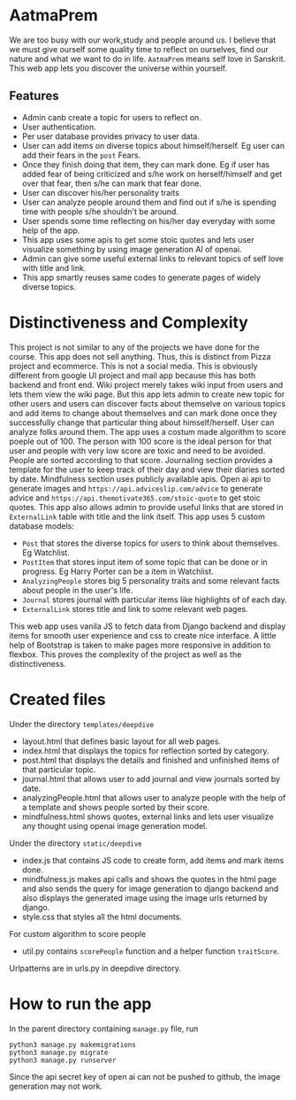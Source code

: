 # AatmaPrem 
We are too busy with our work,study and people around us. I believe that we must give ourself some quality time to reflect on ourselves, find our nature and what we want to do in life. `AatmaPrem` means self love in Sanskrit. This web app lets you discover the universe within yourself. 

## Features
- Admin canb create a topic for users to reflect on.
- User authentication.
- Per user database provides privacy to user data.
- User can add items on diverse topics about himself/herself. Eg user can add their fears in the `post` Fears. 
- Once they finish doing that item, they can mark done. Eg if user has added fear of being criticized and s/he work on herself/himself and get over that fear, then s/he can mark that fear done.
- User can discover his/her personality traits
- User can analyze people around them and find out if s/he is spending time with people s/he shouldn't be around.
- User spends some time reflecting on his/her day everyday with some help of the app.
- This app uses some apis to get some stoic quotes and lets user visualize something by using image generation AI of openai.
- Admin can give some useful external links to relevant topics of self love with title and link.
- This app smartly reuses same codes to generate pages of widely diverse topics.


# Distinctiveness and Complexity

This project is not similar to any of the projects we have done for the course. This app does not sell anything. Thus, this is distinct from Pizza project and ecommerce. This is not a social media. This is obviously different from google UI project and mail app because this has both backend and front end. Wiki project merely takes wiki input from users and lets them view the wiki page. But this app lets admin to create new topic for other users and users can discover facts about themselve on various topics and add items to change about themselves and can mark done once they successfully change that particular thing about himself/herself. User can analyze folks around them. The app uses a costum made algorithm to score poeple out of 100. The person with 100 score is the ideal person for that user and people with very low score are toxic and need to be avoided. People are sorted according to that score. Journaling section provides a template for the user to keep track of their day and view their diaries sorted by date. Mindfulness section uses publicly available apis. Open ai api to generate images and `https://api.adviceslip.com/advice` to generate advice and `https://api.themotivate365.com/stoic-quote` to get stoic quotes. This app also allows admin to provide useful links that are stored in `ExternalLink` table with title and the link itself. This app uses 5 custom database models:
- `Post` that stores the diverse topics for users to think about themselves. Eg Watchlist.
- `PostItem` that stores input item of some topic that can be done or in progress. Eg Harry Porter can be a item in Watchlist.
- `AnalyzingPeople` stores big 5 personality traits and some relevant facts about people in the user's life.
- `Journal` stores journal with particular items like highlights of of each day.
- `ExternalLink` stores title and link to some relevant web pages.

This web app uses vanila JS to fetch data from Django backend and display items for smooth user experience and css to create nice interface. A little help of Bootstrap is taken to make pages more responsive in addition to flexbox. 
This proves the complexity of the project as well as the distinctiveness.

# Created files
Under the directory `templates/deepdive`
- layout.html that defines basic layout for all web pages.
- index.html that displays the topics for reflection sorted by category.
- post.html that displays the details and finished and unfinished items of that particular topic.
- journal.html that allows user to add journal and view journals sorted by date.
- analyzingPeople.html that allows user to analyze people with the help of a template and shows people sorted by their score.
- mindfulness.html shows quotes, external links and lets user visualize any thought using openai image generation model.

Under the directory `static/deepdive`
- index.js that contains JS code to create form, add items and mark items done.
- mindfulness.js makes api calls and shows the quotes in the html page and also sends the query for image generation to django backend and also displays the generated image using the image urls returned by django.
- style.css that styles all the html documents.

For custom algorithm to score people
- util.py contains `scorePeople` function and a helper function `traitScore`.

Urlpatterns are in urls.py in deepdive directory.

# How to run the app
In the parent directory containing `manage.py` file, run
```
python3 manage.py makemigrations
python3 manage.py migrate
python3 manage.py runserver
```

Since the api secret key of open ai can not be pushed to github, the image generation may not work.